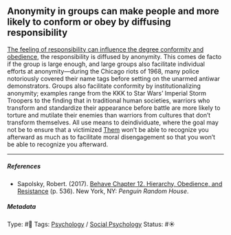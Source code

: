## Anonymity in groups can make people and more likely to conform or obey by diffusing responsibility

[The feeling of responsibility can influence the degree conformity and obedience](The%20feeling%20of%20responsibility%20can%20influence%20the%20degree%20conformity%20and%20obedience.md), the responsibility is diffused by anonymity. This comes de facto if the group is large enough, and large groups also facilitate individual efforts at anonymity—during the Chicago riots of 1968, many police notoriously covered their name tags before setting on the unarmed antiwar demonstrators. Groups also facilitate conformity by institutionalizing anonymity; examples range from the KKK to Star Wars’ Imperial Storm Troopers to the finding that in traditional human societies, warriors who transform and standardize their appearance before battle are more likely to torture and mutilate their enemies than warriors from cultures that don’t transform themselves. All use means to deindividuate, where the goal may not be to ensure that a victimized [Them](In-group%20and%20out-group.md) won’t be able to recognize you afterward as much as to facilitate moral disengagement so that you won’t be able to recognize you afterward.

---

##### References

* Sapolsky, Robert. (2017). [Behave Chapter 12. Hierarchy, Obedience, and Resistance](Behave%20Chapter%2012.%20Hierarchy,%20Obedience,%20and%20Resistance.md) (p. 536). New York, NY: *Penguin Random House*. 

##### Metadata

Type: #🔴 
Tags: [Psychology](Psychology.md) / [Social Psychology](Social%20Psychology.md) 
Status: #☀️ 
